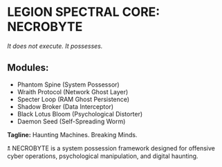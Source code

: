 # LEGION SPECTRAL CORE: NECROBYTE
*It does not execute. It possesses.*

## Modules:
- Phantom Spine (System Possessor)
- Wraith Protocol (Network Ghost Layer)
- Specter Loop (RAM Ghost Persistence)
- Shadow Broker (Data Interceptor)
- Black Lotus Bloom (Psychological Distorter)
- Daemon Seed (Self-Spreading Worm)

**Tagline:** Haunting Machines. Breaking Minds.

🕱 NECROBYTE is a system possession framework designed for offensive cyber operations, psychological manipulation, and digital haunting.

